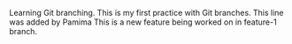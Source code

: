 Learning Git branching.
This is my first practice with Git branches.
This line was added by Pamima
This is a new feature being worked on in feature-1 branch.
